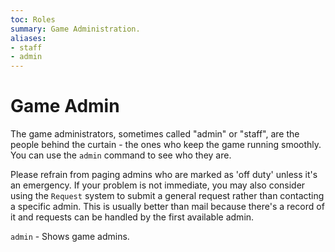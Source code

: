 ```yaml
---
toc: Roles
summary: Game Administration.
aliases:
- staff
- admin
---
```

# Game Admin

The game administrators, sometimes called "admin" or "staff", are the people behind the curtain - the ones who keep the game running smoothly.  You can use the `admin` command to see who they are. 

Please refrain from paging admins who are marked as 'off duty' unless it's an emergency.  If your problem is not immediate, you may also consider using the `Request` system to submit a general request rather than contacting a specific admin.  This is usually better than mail because there's a record of it and requests can be handled by the first available admin.

`admin` - Shows game admins.
